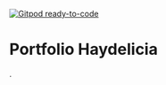 [![Gitpod ready-to-code](https://img.shields.io/badge/Gitpod-ready--to--code-blue?logo=gitpod)](https://gitpod.io/#https://github.com/PortfolioHaydelicia/Portfolio-Haydelicia)

# Portfolio Haydelicia
 .
